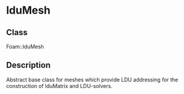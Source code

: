 # lduMesh 
## Class
Foam::lduMesh

## Description
Abstract base class for meshes which provide LDU addressing for the
construction of lduMatrix and LDU-solvers.


